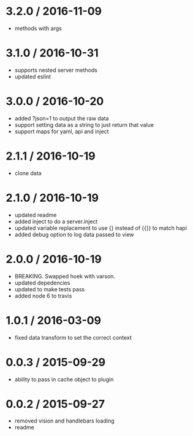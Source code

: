
3.2.0 / 2016-11-09
==================

  * methods with args

3.1.0 / 2016-10-31
==================

  * supports nested server methods
  * updated eslint

3.0.0 / 2016-10-20
==================

  * added ?json=1 to output the raw data
  * support setting data as a string to just return that value
  * support maps for yaml, api and inject

2.1.1 / 2016-10-19
==================

  * clone data

2.1.0 / 2016-10-19
==================

  * updated readme
  * added inject to do a server.inject
  * updated variable replacement to use {} instead of {{}} to match hapi
  * added debug option to log data passed to view

2.0.0 / 2016-10-19
==================

  * BREAKING. Swapped hoek with varson.
  * updated depedencies
  * updated to make tests pass
  * added node 6 to travis

1.0.1 / 2016-03-09
==================

  * fixed data transform to set the correct context

0.0.3 / 2015-09-29
==================

  * ability to pass in cache object to plugin

0.0.2 / 2015-09-27
==================

  * removed vision and handlebars loading
  * readme
